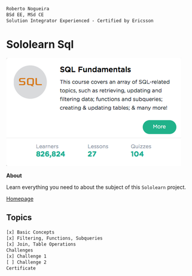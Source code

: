 ```
Roberto Nogueira  
BSd EE, MSd CE
Solution Integrator Experienced - Certified by Ericsson
```
# Sololearn Sql

![sololearn image](images/sololearn.png)

**About**

Learn everything you need to about the subject of this `Sololearn` project.

[Homepage](https://www.sololearn.com/Course/SQL/)

## Topics
```
[x] Basic Concepts
[x] Filtering, Functions, Subqueries
[x] Join, Table Operations
Challenges
[x] Challenge 1
[ ] Challenge 2
Certificate
```
